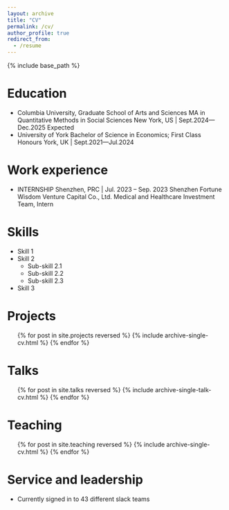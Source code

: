 ```yaml
---
layout: archive
title: "CV"
permalink: /cv/
author_profile: true
redirect_from:
  - /resume
---
```


{% include base_path %}

Education
======
* Columbia University, Graduate School of Arts and Sciences MA in Quantitative Methods in Social Sciences
New York, US | Sept.2024—Dec.2025 Expected
* University of York Bachelor of Science in Economics; First Class Honours
York, UK | Sept.2021—Jul.2024

Work experience
======
* INTERNSHIP  Shenzhen, PRC | Jul. 2023 – Sep. 2023
Shenzhen Fortune Wisdom Venture Capital Co., Ltd.
Medical and Healthcare Investment Team, Intern
  
Skills
======
* Skill 1
* Skill 2
  * Sub-skill 2.1
  * Sub-skill 2.2
  * Sub-skill 2.3
* Skill 3

Projects
======
  <ul>{% for post in site.projects reversed %}
    {% include archive-single-cv.html %}
  {% endfor %}</ul>
  
Talks
======
  <ul>{% for post in site.talks reversed %}
    {% include archive-single-talk-cv.html  %}
  {% endfor %}</ul>
  
Teaching
======
  <ul>{% for post in site.teaching reversed %}
    {% include archive-single-cv.html %}
  {% endfor %}</ul>
  
Service and leadership
======
* Currently signed in to 43 different slack teams
